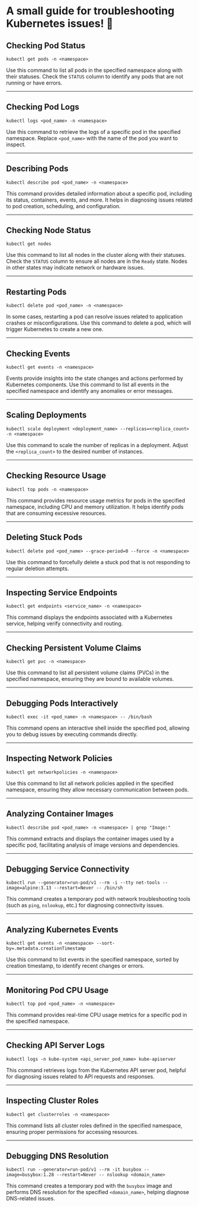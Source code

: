 # A small guide for troubleshooting Kubernetes issues! 🚀

## Checking Pod Status

```
kubectl get pods -n <namespace>
```

Use this command to list all pods in the specified namespace along with their statuses. Check the `STATUS` column to identify any pods that are not running or have errors.

---

## Checking Pod Logs

```
kubectl logs <pod_name> -n <namespace>
```

Use this command to retrieve the logs of a specific pod in the specified namespace. Replace `<pod_name>` with the name of the pod you want to inspect.

---

## Describing Pods

```
kubectl describe pod <pod_name> -n <namespace>
```

This command provides detailed information about a specific pod, including its status, containers, events, and more. It helps in diagnosing issues related to pod creation, scheduling, and configuration.

---

## Checking Node Status

```
kubectl get nodes
```

Use this command to list all nodes in the cluster along with their statuses. Check the `STATUS` column to ensure all nodes are in the `Ready` state. Nodes in other states may indicate network or hardware issues.

---

## Restarting Pods

```
kubectl delete pod <pod_name> -n <namespace>
```

In some cases, restarting a pod can resolve issues related to application crashes or misconfigurations. Use this command to delete a pod, which will trigger Kubernetes to create a new one.

---

## Checking Events

```
kubectl get events -n <namespace>
```

Events provide insights into the state changes and actions performed by Kubernetes components. Use this command to list all events in the specified namespace and identify any anomalies or error messages.

---

## Scaling Deployments

```
kubectl scale deployment <deployment_name> --replicas=<replica_count> -n <namespace>
```
Use this command to scale the number of replicas in a deployment. Adjust the `<replica_count>` to the desired number of instances.

---

## Checking Resource Usage

```
kubectl top pods -n <namespace>
```

This command provides resource usage metrics for pods in the specified namespace, including CPU and memory utilization. It helps identify pods that are consuming excessive resources.

---

## Deleting Stuck Pods

```
kubectl delete pod <pod_name> --grace-period=0 --force -n <namespace>

```

Use this command to forcefully delete a stuck pod that is not responding to regular deletion attempts.

---

## Inspecting Service Endpoints

```
kubectl get endpoints <service_name> -n <namespace>
```

This command displays the endpoints associated with a Kubernetes service, helping verify connectivity and routing.

---

## Checking Persistent Volume Claims

```
kubectl get pvc -n <namespace>
```

Use this command to list all persistent volume claims (PVCs) in the specified namespace, ensuring they are bound to available volumes.

---

## Debugging Pods Interactively

```
kubectl exec -it <pod_name> -n <namespace> -- /bin/bash
```

This command opens an interactive shell inside the specified pod, allowing you to debug issues by executing commands directly.

---

## Inspecting Network Policies

```
kubectl get networkpolicies -n <namespace>
```

Use this command to list all network policies applied in the specified namespace, ensuring they allow necessary communication between pods.

---

## Analyzing Container Images

```
kubectl describe pod <pod_name> -n <namespace> | grep "Image:"

```

This command extracts and displays the container images used by a specific pod, facilitating analysis of image versions and dependencies.

---

## Debugging Service Connectivity

```
kubectl run --generator=run-pod/v1 --rm -i --tty net-tools --image=alpine:3.13 --restart=Never -- /bin/sh

```
This command creates a temporary pod with network troubleshooting tools (such as `ping`, `nslookup`, etc.) for diagnosing connectivity issues.

---

## Analyzing Kubernetes Events

```
kubectl get events -n <namespace> --sort-by=.metadata.creationTimestamp

```
Use this command to list events in the specified namespace, sorted by creation timestamp, to identify recent changes or errors.

---

## Monitoring Pod CPU Usage

```
kubectl top pod <pod_name> -n <namespace>

```
This command provides real-time CPU usage metrics for a specific pod in the specified namespace.

---

## Checking API Server Logs

```
kubectl logs -n kube-system <api_server_pod_name> kube-apiserver

```
This command retrieves logs from the Kubernetes API server pod, helpful for diagnosing issues related to API requests and responses.

---

## Inspecting Cluster Roles

```
kubectl get clusterroles -n <namespace>

```
This command lists all cluster roles defined in the specified namespace, ensuring proper permissions for accessing resources.

---

## Debugging DNS Resolution

```
kubectl run --generator=run-pod/v1 --rm -it busybox --image=busybox:1.28 --restart=Never -- nslookup <domain_name>

```
This command creates a temporary pod with the `busybox` image and performs DNS resolution for the specified `<domain_name>`, helping diagnose DNS-related issues.